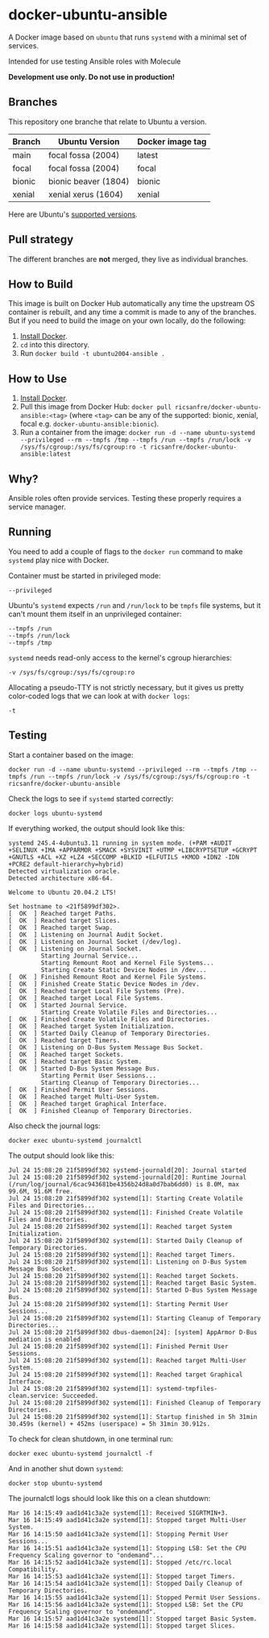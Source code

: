 # docker-ubuntu-ansible

A Docker image based on `ubuntu` that runs `systemd` with a minimal set of
services.

Intended for use testing Ansible roles with Molecule

**Development use only. Do not use in production!**

## Branches

This repository one branche that relate to Ubuntu a version.

|Branch |Ubuntu Version       |Docker image tag|
|-------|---------------------|----------------|
|main   |focal fossa (2004)   |latest          |
|focal  |focal fossa (2004)   |focal           |
|bionic |bionic beaver (1804) |bionic          |
|xenial |xenial xerus (1604)  |xenial          |

Here are Ubuntu's [supported versions](https://wiki.ubuntu.com/Releases).

## Pull strategy

The different branches are **not** merged, they live as individual branches.


## How to Build

This image is built on Docker Hub automatically any time the upstream OS container is rebuilt, and any time a commit is made to any of the branches. 
But if you need to build the image on your own locally, do the following:

  1. [Install Docker](https://docs.docker.com/install/).
  2. `cd` into this directory.
  3. Run `docker build -t ubuntu2004-ansible .`

## How to Use

  1. [Install Docker](https://docs.docker.com/engine/installation/).
  2. Pull this image from Docker Hub: `docker pull ricsanfre/docker-ubuntu-ansible:<tag>` (where `<tag>` can be any of the supported: bionic, xenial, focal e.g. `docker-ubuntu-ansible:bionic`).
  3. Run a container from the image: `docker run -d --name ubuntu-systemd --privileged --rm --tmpfs /tmp --tmpfs /run --tmpfs /run/lock -v /sys/fs/cgroup:/sys/fs/cgroup:ro -t ricsanfre/docker-ubuntu-ansible:latest` 


## Why?

Ansible roles often provide services. Testing these properly requires a service manager.

## Running

You need to add a couple of flags to the `docker run` command to make `systemd`
play nice with Docker.

Container must be started in privileged mode:

    --privileged

Ubuntu's `systemd` expects `/run` and `/run/lock` to be `tmpfs` file systems,
but it can't mount them itself in an unprivileged container:

    --tmpfs /run
    --tmpfs /run/lock
    --tmpfs /tmp

`systemd` needs read-only access to the kernel's cgroup hierarchies:

    -v /sys/fs/cgroup:/sys/fs/cgroup:ro

Allocating a pseudo-TTY is not strictly necessary, but it gives us pretty
color-coded logs that we can look at with `docker logs`:

    -t

## Testing

Start a container based on the image:

    docker run -d --name ubuntu-systemd --privileged --rm --tmpfs /tmp --tmpfs /run --tmpfs /run/lock -v /sys/fs/cgroup:/sys/fs/cgroup:ro -t ricsanfre/docker-ubuntu-ansible

Check the logs to see if `systemd` started correctly:

    docker logs ubuntu-systemd

If everything worked, the output should look like this:

    systemd 245.4-4ubuntu3.11 running in system mode. (+PAM +AUDIT +SELINUX +IMA +APPARMOR +SMACK +SYSVINIT +UTMP +LIBCRYPTSETUP +GCRYPT +GNUTLS +ACL +XZ +LZ4 +SECCOMP +BLKID +ELFUTILS +KMOD +IDN2 -IDN +PCRE2 default-hierarchy=hybrid)
    Detected virtualization oracle.
    Detected architecture x86-64.
 
    Welcome to Ubuntu 20.04.2 LTS!

    Set hostname to <21f5899df302>.
    [  OK  ] Reached target Paths.
    [  OK  ] Reached target Slices.
    [  OK  ] Reached target Swap.
    [  OK  ] Listening on Journal Audit Socket.
    [  OK  ] Listening on Journal Socket (/dev/log).
    [  OK  ] Listening on Journal Socket.
             Starting Journal Service...
             Starting Remount Root and Kernel File Systems...
             Starting Create Static Device Nodes in /dev...
    [  OK  ] Finished Remount Root and Kernel File Systems.
    [  OK  ] Finished Create Static Device Nodes in /dev.
    [  OK  ] Reached target Local File Systems (Pre).
    [  OK  ] Reached target Local File Systems.
    [  OK  ] Started Journal Service.
             Starting Create Volatile Files and Directories...
    [  OK  ] Finished Create Volatile Files and Directories.
    [  OK  ] Reached target System Initialization.
    [  OK  ] Started Daily Cleanup of Temporary Directories.
    [  OK  ] Reached target Timers.
    [  OK  ] Listening on D-Bus System Message Bus Socket.
    [  OK  ] Reached target Sockets.
    [  OK  ] Reached target Basic System.
    [  OK  ] Started D-Bus System Message Bus.
             Starting Permit User Sessions...
             Starting Cleanup of Temporary Directories...
    [  OK  ] Finished Permit User Sessions.
    [  OK  ] Reached target Multi-User System.
    [  OK  ] Reached target Graphical Interface.
    [  OK  ] Finished Cleanup of Temporary Directories.

Also check the journal logs:

    docker exec ubuntu-systemd journalctl

The output should look like this:

    Jul 24 15:08:20 21f5899df302 systemd-journald[20]: Journal started
    Jul 24 15:08:20 21f5899df302 systemd-journald[20]: Runtime Journal (/run/log/journal/6cac943681be4356b24d8a0d7bab6dd0) is 8.0M, max 99.6M, 91.6M free.
    Jul 24 15:08:20 21f5899df302 systemd[1]: Starting Create Volatile Files and Directories...
    Jul 24 15:08:20 21f5899df302 systemd[1]: Finished Create Volatile Files and Directories.
    Jul 24 15:08:20 21f5899df302 systemd[1]: Reached target System Initialization.
    Jul 24 15:08:20 21f5899df302 systemd[1]: Started Daily Cleanup of Temporary Directories.
    Jul 24 15:08:20 21f5899df302 systemd[1]: Reached target Timers.
    Jul 24 15:08:20 21f5899df302 systemd[1]: Listening on D-Bus System Message Bus Socket.
    Jul 24 15:08:20 21f5899df302 systemd[1]: Reached target Sockets.
    Jul 24 15:08:20 21f5899df302 systemd[1]: Reached target Basic System.
    Jul 24 15:08:20 21f5899df302 systemd[1]: Started D-Bus System Message Bus.
    Jul 24 15:08:20 21f5899df302 systemd[1]: Starting Permit User Sessions...
    Jul 24 15:08:20 21f5899df302 systemd[1]: Starting Cleanup of Temporary Directories...
    Jul 24 15:08:20 21f5899df302 dbus-daemon[24]: [system] AppArmor D-Bus mediation is enabled
    Jul 24 15:08:20 21f5899df302 systemd[1]: Finished Permit User Sessions.
    Jul 24 15:08:20 21f5899df302 systemd[1]: Reached target Multi-User System.
    Jul 24 15:08:20 21f5899df302 systemd[1]: Reached target Graphical Interface.
    Jul 24 15:08:20 21f5899df302 systemd[1]: systemd-tmpfiles-clean.service: Succeeded.
    Jul 24 15:08:20 21f5899df302 systemd[1]: Finished Cleanup of Temporary Directories.
    Jul 24 15:08:20 21f5899df302 systemd[1]: Startup finished in 5h 31min 30.459s (kernel) + 452ms (userspace) = 5h 31min 30.912s.

To check for clean shutdown, in one terminal run:

    docker exec ubuntu-systemd journalctl -f

And in another shut down `systemd`:

    docker stop ubuntu-systemd

The journalctl logs should look like this on a clean shutdown:

    Mar 16 14:15:49 aad1d41c3a2e systemd[1]: Received SIGRTMIN+3.
    Mar 16 14:15:49 aad1d41c3a2e systemd[1]: Stopped target Multi-User System.
    Mar 16 14:15:50 aad1d41c3a2e systemd[1]: Stopping Permit User Sessions...
    Mar 16 14:15:51 aad1d41c3a2e systemd[1]: Stopping LSB: Set the CPU Frequency Scaling governor to "ondemand"...
    Mar 16 14:15:52 aad1d41c3a2e systemd[1]: Stopped /etc/rc.local Compatibility.
    Mar 16 14:15:53 aad1d41c3a2e systemd[1]: Stopped target Timers.
    Mar 16 14:15:54 aad1d41c3a2e systemd[1]: Stopped Daily Cleanup of Temporary Directories.
    Mar 16 14:15:55 aad1d41c3a2e systemd[1]: Stopped Permit User Sessions.
    Mar 16 14:15:56 aad1d41c3a2e systemd[1]: Stopped LSB: Set the CPU Frequency Scaling governor to "ondemand".
    Mar 16 14:15:57 aad1d41c3a2e systemd[1]: Stopped target Basic System.
    Mar 16 14:15:58 aad1d41c3a2e systemd[1]: Stopped target Slices.
